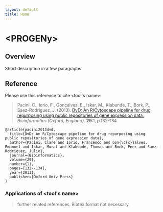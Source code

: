 ```yaml
---
layout: default
title: Home
---
```


# \<PROGENy\>

## Overview
Short description in a few paragraphs

## Reference
Please use this reference to cite \<tool's name\>:
>  Pacini, C., Iorio, F., Gonçalves, E., Iskar, M., Klabunde, T., Bork, P., Saez-Rodriguez, J. (2013). [DvD: An R/Cytoscape pipeline for drug repurposing using public repositories of gene expression data.](https://doi.org/10.1093/bioinformatics/bts656) _Bioinformatics (Oxford, England)_. **29**:1, p.132-134

```
@article{pacini2013dvd,
  title={DvD: An R/Cytoscape pipeline for drug repurposing using public repositories of gene expression data},
  author={Pacini, Clare and Iorio, Francesco and Gon{\c{c}}alves, Emanuel and Iskar, Murat and Klabunde, Thomas and Bork, Peer and Saez-Rodriguez, Julio},
  journal={Bioinformatics},
  volume={29},
  number={1},
  pages={132--134},
  year={2013},
  publisher={Oxford Univ Press}
}
```

### Applications of \<tool's name\>
> further related references. Bibtex format not necessary.  
